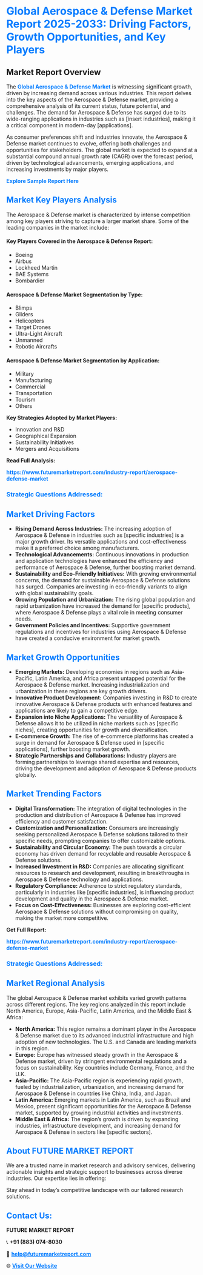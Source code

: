 <h1 style="color: #007BFF;">Global Aerospace & Defense Market Report 2025-2033: Driving Factors, Growth Opportunities, and Key Players</h1>

<section id="overview">
<h2>Market Report Overview</h2>
<p>The <a href="https://www.futuremarketreport.com/industry-report/aerospace-defense-market" style="color: #007BFF; text-decoration: none;"><strong>Global Aerospace & Defense Market</strong></a> is witnessing significant growth, driven by increasing demand across various industries. This report delves into the key aspects of the Aerospace & Defense market, providing a comprehensive analysis of its current status, future potential, and challenges. The demand for Aerospace & Defense has surged due to its wide-ranging applications in industries such as [insert industries], making it a critical component in modern-day [applications].</p>
<p>As consumer preferences shift and industries innovate, the Aerospace & Defense market continues to evolve, offering both challenges and opportunities for stakeholders. The global market is expected to expand at a substantial compound annual growth rate (CAGR) over the forecast period, driven by technological advancements, emerging applications, and increasing investments by major players.</p>
</section>

<section id="overview">
<p><a href="https://www.futuremarketreport.com/request-sample/reportId=34529" style="color: #007BFF; text-decoration: none;"><strong>Explore Sample Report Here</strong></a></p>
</section>

<section id="key-players">
<h2 style="color: #007BFF;">Market Key Players Analysis</h2>
<p>The Aerospace & Defense market is characterized by intense competition among key players striving to capture a larger market share. Some of the leading companies in the market include:</p>
<h4>Key Players Covered in the Aerospace & Defense Report:</h4>
<ul><li>Boeing</li><li>Airbus</li><li>Lockheed Martin</li><li>BAE Systems</li><li>Bombardier</li></ul>
<h4>Aerospace & Defense Market Segmentation by Type:</h4>
<ul><li>Blimps</li><li>Gliders</li><li>Helicopters</li><li>Target Drones</li><li>Ultra-Light Aircraft</li><li>Unmanned</li><li>Robotic Aircrafts</li></ul>

<h4>Aerospace & Defense Market Segmentation by Application:</h4>
<ul><li>Military</li><li>Manufacturing</li><li>Commercial</li><li>Transportation</li><li>Tourism</li><li>Others</li></ul>
<p><strong>Key Strategies Adopted by Market Players:</strong></p>
<ul>
<li>Innovation and R&D</li>
<li>Geographical Expansion</li>
<li>Sustainability Initiatives</li>
<li>Mergers and Acquisitions</li>
</ul>
</section>

<section>
<p><strong>Read Full Analysis: </strong></p><a href="https://www.futuremarketreport.com/industry-report/aerospace-defense-market" style="color: #007BFF; text-decoration: none;"><strong>https://www.futuremarketreport.com/industry-report/aerospace-defense-market</strong></a>
<h3 style="color: #007BFF;">Strategic Questions Addressed:</h3>
</section>

<section id="driving-factors">
<h2 style="color: #007BFF;">Market Driving Factors</h2>
<ul>
<li><strong>Rising Demand Across Industries:</strong> The increasing adoption of Aerospace & Defense in industries such as [specific industries] is a major growth driver. Its versatile applications and cost-effectiveness make it a preferred choice among manufacturers.</li>
<li><strong>Technological Advancements:</strong> Continuous innovations in production and application technologies have enhanced the efficiency and performance of Aerospace & Defense, further boosting market demand.</li>
<li><strong>Sustainability and Eco-Friendly Initiatives:</strong> With growing environmental concerns, the demand for sustainable Aerospace & Defense solutions has surged. Companies are investing in eco-friendly variants to align with global sustainability goals.</li>
<li><strong>Growing Population and Urbanization:</strong> The rising global population and rapid urbanization have increased the demand for [specific products], where Aerospace & Defense plays a vital role in meeting consumer needs.</li>
<li><strong>Government Policies and Incentives:</strong> Supportive government regulations and incentives for industries using Aerospace & Defense have created a conducive environment for market growth.</li>
</ul>
</section>

<section id="growth-opportunities">
<h2 style="color: #007BFF;">Market Growth Opportunities</h2>
<ul>
<li><strong>Emerging Markets:</strong> Developing economies in regions such as Asia-Pacific, Latin America, and Africa present untapped potential for the Aerospace & Defense market. Increasing industrialization and urbanization in these regions are key growth drivers.</li>
<li><strong>Innovative Product Development:</strong> Companies investing in R&D to create innovative Aerospace & Defense products with enhanced features and applications are likely to gain a competitive edge.</li>
<li><strong>Expansion into Niche Applications:</strong> The versatility of Aerospace & Defense allows it to be utilized in niche markets such as [specific niches], creating opportunities for growth and diversification.</li>
<li><strong>E-commerce Growth:</strong> The rise of e-commerce platforms has created a surge in demand for Aerospace & Defense used in [specific applications], further boosting market growth.</li>
<li><strong>Strategic Partnerships and Collaborations:</strong> Industry players are forming partnerships to leverage shared expertise and resources, driving the development and adoption of Aerospace & Defense products globally.</li>
</ul>
</section>

<section id="trending-factors">
<h2 style="color: #007BFF;">Market Trending Factors</h2>
<ul>
<li><strong>Digital Transformation:</strong> The integration of digital technologies in the production and distribution of Aerospace & Defense has improved efficiency and customer satisfaction.</li>
<li><strong>Customization and Personalization:</strong> Consumers are increasingly seeking personalized Aerospace & Defense solutions tailored to their specific needs, prompting companies to offer customizable options.</li>
<li><strong>Sustainability and Circular Economy:</strong> The push towards a circular economy has driven demand for recyclable and reusable Aerospace & Defense solutions.</li>
<li><strong>Increased Investment in R&D:</strong> Companies are allocating significant resources to research and development, resulting in breakthroughs in Aerospace & Defense technology and applications.</li>
<li><strong>Regulatory Compliance:</strong> Adherence to strict regulatory standards, particularly in industries like [specific industries], is influencing product development and quality in the Aerospace & Defense market.</li>
<li><strong>Focus on Cost-Effectiveness:</strong> Businesses are exploring cost-efficient Aerospace & Defense solutions without compromising on quality, making the market more competitive.</li>
</ul>
</section>

<section>
<p><strong>Get Full Report: </strong></p><a href="https://www.futuremarketreport.com/industry-report/aerospace-defense-market" style="color: #007BFF; text-decoration: none;"><strong>https://www.futuremarketreport.com/industry-report/aerospace-defense-market</strong></a>
<h3 style="color: #007BFF;">Strategic Questions Addressed:</h3>
</section>


<section id="regional-analysis">
<h2 style="color: #007BFF;">Market Regional Analysis</h2>
<p>The global Aerospace & Defense market exhibits varied growth patterns across different regions. The key regions analyzed in this report include North America, Europe, Asia-Pacific, Latin America, and the Middle East & Africa:</p>
<ul>
<li><strong>North America:</strong> This region remains a dominant player in the Aerospace & Defense market due to its advanced industrial infrastructure and high adoption of new technologies. The U.S. and Canada are leading markets in this region.</li>
<li><strong>Europe:</strong> Europe has witnessed steady growth in the Aerospace & Defense market, driven by stringent environmental regulations and a focus on sustainability. Key countries include Germany, France, and the U.K.</li>
<li><strong>Asia-Pacific:</strong> The Asia-Pacific region is experiencing rapid growth, fueled by industrialization, urbanization, and increasing demand for Aerospace & Defense in countries like China, India, and Japan.</li>
<li><strong>Latin America:</strong> Emerging markets in Latin America, such as Brazil and Mexico, present significant opportunities for the Aerospace & Defense market, supported by growing industrial activities and investments.</li>
<li><strong>Middle East & Africa:</strong> The region’s growth is driven by expanding industries, infrastructure development, and increasing demand for Aerospace & Defense in sectors like [specific sectors].</li>
</ul>
</section>

<footer>
<h2 style="color: #007BFF;">About FUTURE MARKET REPORT</h2>
<p>We are a trusted name in market research and advisory services, delivering actionable insights and strategic support to businesses across diverse industries. Our expertise lies in offering:</p>

<p>Stay ahead in today’s competitive landscape with our tailored research solutions.</p>

<h2 style="color: #007BFF;">Contact Us:</h2>
<p><strong>FUTURE MARKET REPORT</strong></p>
<p>📞 <strong>+91 (883) 074-8030</strong></p>
<p>📧 <strong><a href="mailto:help@futuremarketreport.com" style="color: #007BFF;">help@futuremarketreport.com</a></strong></p>
<p>🌐 <strong><a href="https://www.futuremarketreport.com/" style="color: #007BFF;">Visit Our Website</a></strong></p>
</footer>